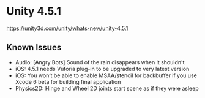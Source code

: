 # Unity 4.5.1
https://unity3d.com/unity/whats-new/unity-4.5.1

## Known Issues

<ul>
<li>Audio: [Angry Bots] Sound of the rain disappears when it shouldn't</li>
<li>iOS: 4.5.1 needs Vuforia plug-in to be upgraded to very latest version</li>
<li>iOS: You won’t be able to enable MSAA/stencil for backbuffer if you use Xcode 6 beta for building final application</li>
<li>Physics2D: Hinge and Wheel 2D joints start scene as if they were asleep</li>
</ul>
